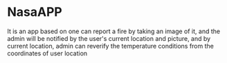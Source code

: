 # NasaAPP
It is an app based on one can report a fire by taking an image of it, and the admin will be notified by the user's current location and picture, and by current location, admin can reverify the temperature conditions from the coordinates of user location
